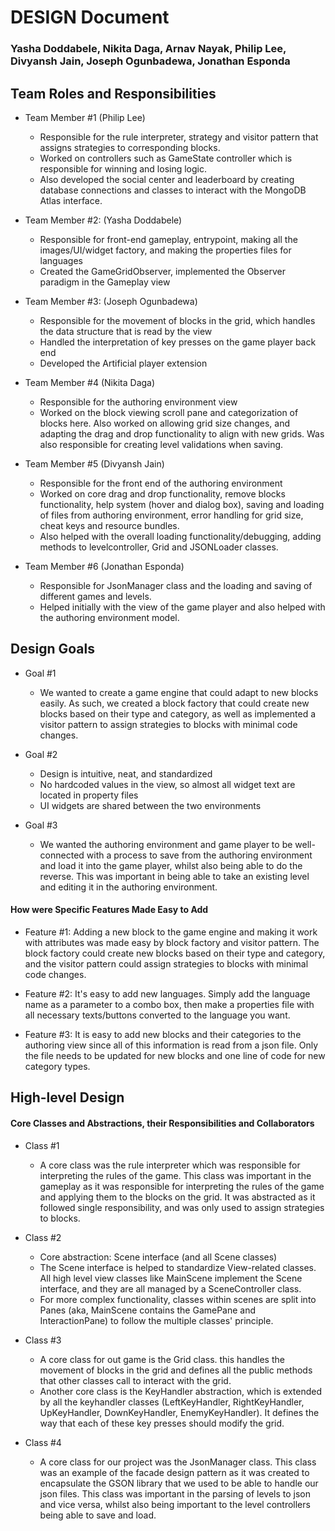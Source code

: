 # DESIGN Document

### Yasha Doddabele, Nikita Daga, Arnav Nayak, Philip Lee, Divyansh Jain, Joseph Ogunbadewa, Jonathan Esponda

## Team Roles and Responsibilities

* Team Member #1 (Philip Lee)
    * Responsible for the rule interpreter, strategy and visitor pattern that assigns strategies to
      corresponding blocks.
    * Worked on controllers such as GameState controller which is responsible for winning and losing
      logic.
    * Also developed the social center and leaderboard by creating database connections and classes
      to interact with the MongoDB Atlas interface.

* Team Member #2: (Yasha Doddabele)
    * Responsible for front-end gameplay, entrypoint, making all the images/UI/widget
      factory, and making the properties files for languages
    * Created the GameGridObserver, implemented the Observer paradigm in the Gameplay view

* Team Member #3: (Joseph Ogunbadewa)
    * Responsible for the movement of blocks in the grid, which handles the data structure that is
      read by the view
    * Handled the interpretation of key presses on the game player back end
    * Developed the Artificial player extension

* Team Member #4 (Nikita Daga)
    * Responsible for the authoring environment view
    * Worked on the block viewing scroll pane and categorization of blocks here. Also worked on
      allowing grid size changes, and adapting the drag and drop functionality to align with new
      grids. Was also responsible for creating level validations when saving.

* Team Member #5 (Divyansh Jain)
    * Responsible for the front end of the authoring environment
    * Worked on core drag and drop functionality, remove blocks functionality, help system (hover
      and dialog box), saving and loading of files from authoring environment, error handling for
      grid size, cheat keys and resource bundles.
    * Also helped with the overall loading functionality/debugging, adding methods to
      levelcontroller, Grid and JSONLoader classes.

* Team Member #6 (Jonathan Esponda)
    * Responsible for JsonManager class and the loading and saving of different games and levels.
    * Helped initially with the view of the game player and also helped with the authoring
      environment model.

## Design Goals

* Goal #1
    * We wanted to create a game engine that could adapt to new blocks easily. As such, we created a
      block factory that could create new blocks based on their type and category, as well as
      implemented a visitor pattern to assign strategies to blocks with minimal code changes.

* Goal #2
    * Design is intuitive, neat, and standardized
    * No hardcoded values in the view, so almost all widget text are located in property files
    * UI widgets are shared between the two environments

* Goal #3
    * We wanted the authoring environment and game player to be well-connected with a process to
      save from the authoring environment and load it into the game player, whilst also being able
      to do the reverse. This was important in being able to take an existing level and editing it
      in the authoring environment.

#### How were Specific Features Made Easy to Add

* Feature #1: Adding a new block to the game engine and making it work with attributes was made easy
  by block factory and visitor pattern. The block factory could create new blocks based on their
  type and
  category, and the visitor pattern could assign strategies to blocks with minimal code changes.

* Feature #2: It's easy to add new languages. Simply add the language name as a parameter to a combo
  box, then make a properties file with all necessary texts/buttons converted to the language you
  want.

* Feature #3: It is easy to add new blocks and their categories to the authoring view since all
  of this information is read from a json file. Only the file needs to be updated for new blocks and
  one line of code for new category types.

## High-level Design

#### Core Classes and Abstractions, their Responsibilities and Collaborators

* Class #1
    * A core class was the rule interpreter which was responsible for interpreting the rules of the
      game. This class was important in the gameplay as it was responsible for interpreting the
      rules of the game and applying them to the blocks on the grid. It was abstracted as it
      followed
      single responsibility, and was only used to assign strategies to blocks.

* Class #2
    * Core abstraction: Scene interface (and all Scene classes)
    * The Scene interface is helped to standardize View-related classes. All high level view classes
      like MainScene implement the Scene interface, and they are all managed by a SceneController
      class.
    * For more complex functionality, classes within scenes are split into Panes (aka, MainScene
      contains the GamePane and InteractionPane) to follow the multiple classes' principle.


* Class #3
    * A core class for out game is the Grid class. this handles the movement of blocks in the grid
      and defines all the public methods that other classes call to interact with the grid.
    * Another core class is the KeyHandler abstraction, which is extended by all the keyhandler
      classes (LeftKeyHandler, RightKeyHandler, UpKeyHandler, DownKeyHandler, EnemyKeyHandler). It
      defines the way that each of these key presses should modify the grid.

* Class #4
    * A core class for our project was the JsonManager class. This class was an example of the
      facade design pattern as it was created to encapsulate the GSON library that we used to be
      able to handle our json files. This class was important in the parsing of levels to json and
      vice versa, whilst also being important to the level controllers being able to save and load.

 